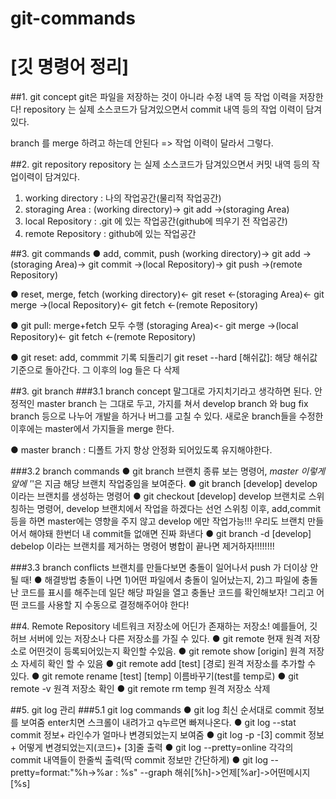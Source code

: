 # git-commands
[깃 명령어 정리]
================

##1. git concept
  git은 파일을 저장하는 것이 아니라 수정 내역 등 작업 이력을 저장한다!
  repository 는 실제 소스코드가 담겨있으면서 commit 내역 등의 작업 이력이 담겨있다.

  branch 를 merge 하려고 하는데 안된다 => 작업 이력이 달라서 그렇다.


##2. git repository
repository 는 실제 소스코드가 담겨있으면서 커밋 내역 등의 작업이력이 담겨있다.

  1. working directory  : 나의 작업공간(물리적 작업공간)
  2. storaging Area     : (working directory)-> git add ->(storaging Area)
  3. local Repository   : .git 에 있는 작업공간(github에 띄우기 전 작업공간)
  4. remote Repository  : github에 있는 작업공간


##3. git commands
● add, commit, push
(working directory)->  git add ->(storaging Area)-> git commit ->(local Repository)-> git push ->(remote Repository)

● reset, merge, fetch
(working directory)<- git reset <-(storaging Area)<- git merge ->(local Repository)<- git fetch <-(remote Repository)

● git pull: merge+fetch 모두 수행
(storaging Area)<- git merge ->(local Repository)<- git fetch <-(remote Repository)

● git reset: add, commmit 기록 되돌리기
git reset --hard [해쉬값]: 해당 해쉬값 기준으로 돌아간다. 그 이후의 log 들은 다 삭제


##3. git branch
###3.1 branch concept
말그대로 가지치기라고 생각하면 된다.
  안정적인 master branch 는 그대로 두고,
  가지를 쳐서 develop branch 와 bug fix branch 등으로 나누어 개발을 하거나 버그를 고칠 수 있다.
  새로운 branch들을 수정한 이후에는 master에서 가지들을 merge 한다.

● master branch : 디폴트 가지
  항상 안정화 되어있도록 유지해야한다.

###3.2 branch commands
● git branch
  브랜치 종류 보는 명령어, *master 이렇게 앞에 '*'은 지금 해당 브랜치 작업중임을 보여준다.
● git branch [develop]
  develop 이라는 브랜치를 생성하는 명령어
● git checkout [develop]
  develop 브랜치로 스위칭하는 명령어, develop 브랜치에서 작업을 하겠다는 선언
  스위칭 이후, add,commit 등을 하면 master에는 영향을 주지 않고 develop 에만 작업가능!!!
  우리도 브랜치 만들어서 해야돼 한번더 내 commit들 없애면 진짜 화낸다
● git branch -d [develop]
  debelop 이라는 브랜치를 제거하는 명령어
  병합이 끝나면 제거하자!!!!!!!!
  
###3.3 branch conflicts
브랜치를 만들다보면 충돌이 일어나서 push 가 더이상 안될 때!
● 해결방법
  충돌이 나면 1)어떤 파일에서 충돌이 일어났는지, 2)그 파일에 충돌난 코드를 표시를 해주는데
  일단 해당 파일을 열고 충돌난 코드를 확인해보자!
  그리고 어떤 코드를 사용할 지 수동으로 결정해주어야 한다!


##4. Remote Repository
네트워크 저장소에 어딘가 존재하는 저장소!
예를들어, 깃 허브 서버에 있는 저장소나 다른 저장소를 가질 수 있다.
● git remote
  현재 원격 저장소로 어떤것이 등록되어있는지 확인할 수있음.
● git remote show [origin]
  원격 저장소 자세히 확인 할 수 있음
● git remote add [test] [경로]
  원격 저장소를 추가할 수 있다.
● git remote rename [test] [temp]
  이름바꾸기(test를 temp로)
● git remote -v
  원격 저장소 확인
● git remote rm temp
  원격 저장소 삭제


##5. git log 관리
###5.1 git log commands
● git log
  최신 순서대로 commit 정보를 보여줌
  enter치면 스크롤이 내려가고 q누르면 빠져나온다.
● git log --stat
  commit 정보+
  라인수가 얼마나 변경되었는지 보여줌
● git log -p -[3]
  commit 정보+
  어떻게 변경되었는지(코드)+
  [3]줄 출력
● git log --pretty=online
  각각의 commit 내역들이 한줄씩 출력(딱 commit 정보만 간단하게)
● git log --pretty=format:"%h->%ar : %s" --graph
  해쉬[%h]->언제[%ar]->어떤메시지[%s]
  
